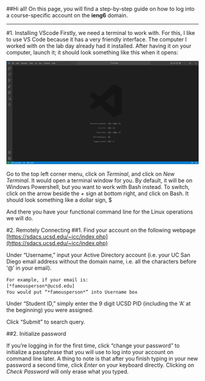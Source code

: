##Hi all! On this page, you will find a step-by-step guide on how to log into a course-specific account on the **ieng6** domain.

---


#1. Installing VScode
Firstly, we need a terminal to work with. For this, I like to use VS Code because it has a very friendly interface. The computer I worked with on the lab day already had it installed. After having it on your computer, launch it; it should look something like this when it opens:


![Image](https://github.com/OscarKhaing/cse15l-lab-reports/blob/main/vscode.JPG?raw=true)


Go to the top left corner menu, click on *Terminal*, and click on *New Terminal*. It would open a terminal window for you. By default, it will be on Windows Powershell, but you want to work with Bash instead. To switch, click on the arrow beside the *+* sign at bottom right, and click on Bash. It should look something like a dollar sign, $

And there you have your functional command line for the Linux operations we will do.




#2. Remotely Connecting
##1. Find your account on the following webpage
[https://sdacs.ucsd.edu/~icc/index.php](https://sdacs.ucsd.edu/~icc/index.php)

Under “Username,” input your Active Directory account (i.e. your UC San Diego email address without the domain name, i.e. all the characters before ‘@’ in your email). 

```
For example, if your email is:
[*famousperson*@ucsd.edu]
You would put “*famousperson*” into Username box
```
Under “Student ID,” simply enter the 9 digit UCSD PID (including the ‘A’ at the beginning) you were assigned.

Click “Submit” to search query.

##2. Initialize password

If you’re logging in for the first time, click “change your password” to initialize a passphrase that you will use to log into your account on command line later. A thing to note is that after you finish typing in your new password a second time, click *Enter* on your keyboard directly. Clicking on *Check Password* will only erase what you typed.
